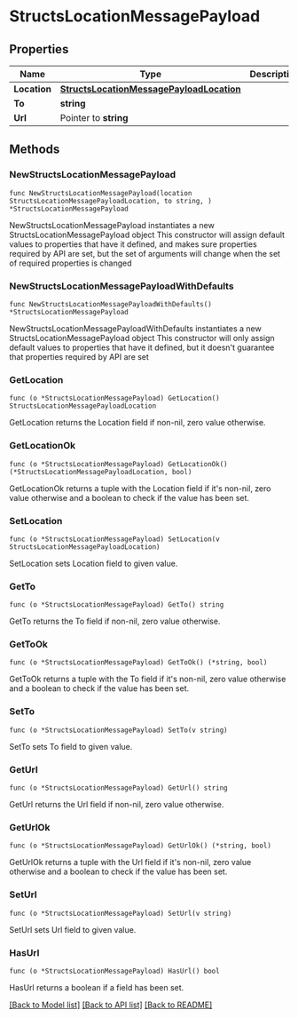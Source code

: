 # StructsLocationMessagePayload

## Properties

Name | Type | Description | Notes
------------ | ------------- | ------------- | -------------
**Location** | [**StructsLocationMessagePayloadLocation**](StructsLocationMessagePayloadLocation.md) |  | 
**To** | **string** |  | 
**Url** | Pointer to **string** |  | [optional] 

## Methods

### NewStructsLocationMessagePayload

`func NewStructsLocationMessagePayload(location StructsLocationMessagePayloadLocation, to string, ) *StructsLocationMessagePayload`

NewStructsLocationMessagePayload instantiates a new StructsLocationMessagePayload object
This constructor will assign default values to properties that have it defined,
and makes sure properties required by API are set, but the set of arguments
will change when the set of required properties is changed

### NewStructsLocationMessagePayloadWithDefaults

`func NewStructsLocationMessagePayloadWithDefaults() *StructsLocationMessagePayload`

NewStructsLocationMessagePayloadWithDefaults instantiates a new StructsLocationMessagePayload object
This constructor will only assign default values to properties that have it defined,
but it doesn't guarantee that properties required by API are set

### GetLocation

`func (o *StructsLocationMessagePayload) GetLocation() StructsLocationMessagePayloadLocation`

GetLocation returns the Location field if non-nil, zero value otherwise.

### GetLocationOk

`func (o *StructsLocationMessagePayload) GetLocationOk() (*StructsLocationMessagePayloadLocation, bool)`

GetLocationOk returns a tuple with the Location field if it's non-nil, zero value otherwise
and a boolean to check if the value has been set.

### SetLocation

`func (o *StructsLocationMessagePayload) SetLocation(v StructsLocationMessagePayloadLocation)`

SetLocation sets Location field to given value.


### GetTo

`func (o *StructsLocationMessagePayload) GetTo() string`

GetTo returns the To field if non-nil, zero value otherwise.

### GetToOk

`func (o *StructsLocationMessagePayload) GetToOk() (*string, bool)`

GetToOk returns a tuple with the To field if it's non-nil, zero value otherwise
and a boolean to check if the value has been set.

### SetTo

`func (o *StructsLocationMessagePayload) SetTo(v string)`

SetTo sets To field to given value.


### GetUrl

`func (o *StructsLocationMessagePayload) GetUrl() string`

GetUrl returns the Url field if non-nil, zero value otherwise.

### GetUrlOk

`func (o *StructsLocationMessagePayload) GetUrlOk() (*string, bool)`

GetUrlOk returns a tuple with the Url field if it's non-nil, zero value otherwise
and a boolean to check if the value has been set.

### SetUrl

`func (o *StructsLocationMessagePayload) SetUrl(v string)`

SetUrl sets Url field to given value.

### HasUrl

`func (o *StructsLocationMessagePayload) HasUrl() bool`

HasUrl returns a boolean if a field has been set.


[[Back to Model list]](../README.md#documentation-for-models) [[Back to API list]](../README.md#documentation-for-api-endpoints) [[Back to README]](../README.md)


